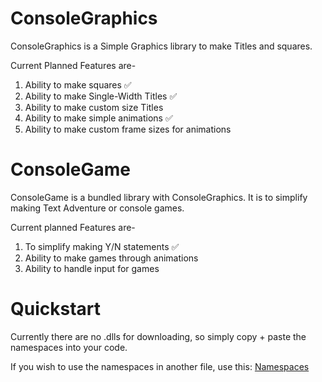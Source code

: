 # ConsoleGraphics

  ConsoleGraphics is a Simple Graphics library to make Titles and squares.
  
  Current Planned Features are-
  1. Ability to make squares ✅
  2. Ability to make Single-Width Titles ✅
  3. Ability to make custom size Titles
  4. Ability to make simple animations ✅
  5. Ability to make custom frame sizes for animations
  
  
 # ConsoleGame
  
 ConsoleGame is a bundled library with ConsoleGraphics. It is to simplify making Text Adventure or console games.
 
 Current planned Features are-
  1. To simplify making Y/N statements ✅
  2. Ability to make games through animations
  3. Ability to handle input for games
  
  
  
 # Quickstart
  Currently there are no .dlls for downloading, so simply copy + paste the namespaces into your code. 
   
  If you wish to use the namespaces in another file, use this: [Namespaces](https://www.learnhowtoprogram.com/c-and-net/objects-and-methods/namespaces-and-file-structure)
   
   




 
 
